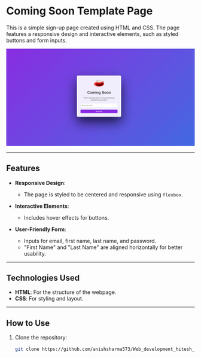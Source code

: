 # Coming Soon Template Page

This is a simple sign-up page created using HTML and CSS. The page features a responsive design and interactive elements, such as styled buttons and form inputs.

![Screenshot of  coming soon template Page](./imges//soonTemplate.png)

---

## Features

- **Responsive Design**:
  - The page is styled to be centered and responsive using `flexbox`.

- **Interactive Elements**:
  - Includes hover effects for buttons.

- **User-Friendly Form**:
  - Inputs for email, first name, last name, and password.
  - "First Name" and "Last Name" are aligned horizontally for better usability.

---

## Technologies Used

- **HTML**: For the structure of the webpage.
- **CSS**: For styling and layout.

---

## How to Use

1. Clone the repository:
   ```bash
   git clone https://github.com/anishsharma573/Web_development_hitesh_choudhary_udemy.git

